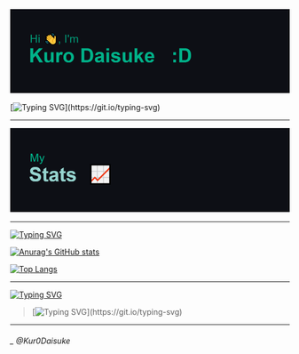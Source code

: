 <img src="https://github.com/Kur0Daisuke/Kur0Daisuke/blob/0d7edc41ba4c00858fc5ef9456baec048f6d7ea8/header.png" alt="just a programmer">

[![Typing SVG](https://readme-typing-svg.herokuapp.com?font=Fira+Code&duration=3000&pause=500&color=00F7AB&multiline=true&width=700&height=200&lines=%F0%9F%94%AD+I%E2%80%99m+currently+working+on+my+Unity+Game+Developments;%F0%9F%8C%B1+I%E2%80%99m+currently+learning+Unity+Game+Development+and..+Python;%F0%9F%91%AF+I%E2%80%99m+looking+to+collaborate+on+Javascript+projects;%F0%9F%A4%94+I%E2%80%99m+looking+for+help+with+my+financial+statement;%F0%9F%92%AC+Ask+me+about+how+I+code;%F0%9F%98%84+Pronouns%3A+He;%E2%9A%A1+Fun+fact%3A+The+more+you+code%2C+The+more+you+suffer.)](https://git.io/typing-svg)

____
<img src="https://github.com/Kur0Daisuke/Kur0Daisuke/blob/b3624ae1ef046a2b418ce1ccf46fcbf28feaf609/download%20(1).png" alt="My Stats">

___

[![Typing SVG](https://readme-typing-svg.demolab.com?font=Fira+Code&pause=1000&color=01F7B8&width=500&lines=My+Stats+(+My+hardworks+%3A%3C+))](https://git.io/typing-svg)

[![Anurag's GitHub stats](https://github-readme-stats.vercel.app/api?username=Kur0Daisuke&theme=gotham&show_icons=true&hide_border=true)](https://github.com/anuraghazra/github-readme-stats)

[![Top Langs](https://github-readme-stats.vercel.app/api/top-langs/?username=Kur0Daisuke&theme=gotham&layout=compact&show_icons=true&hide_border=true)](https://github.com/anuraghazra/github-readme-stats)

____

[![Typing SVG](https://readme-typing-svg.demolab.com?font=Fira+Code&pause=1000&color=01F7B8&width=500&lines=How+you+can+reach+me+!+%E2%AD%90)](https://git.io/typing-svg)
> [![Typing SVG](https://readme-typing-svg.demolab.com?font=Fira+Code&size=30&duration=2000&pause=100&color=01F7B8&multiline=true&width=600&height=200&lines=Discord+-+Kuro+Daisuke%235401;Telegram+-+%40Kur0Dev;More+Later!;.......)](https://git.io/typing-svg)

____

<h6>_ @Kur0Daisuke</h6>

